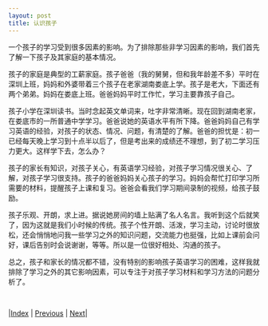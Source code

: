 ```yaml
---
layout: post
title: 认识孩子
---
```


一个孩子的学习受到很多因素的影响。为了排除那些非学习因素的影响，我们首先了解一下孩子及其家庭的基本情况。

孩子的家庭是典型的工薪家庭。孩子爸爸（我的舅舅，但和我年龄差不多）平时在深圳上班，妈妈和外婆带着三个孩子在老家湖南娄底上学。孩子是老大，下面还有两个弟弟。妈妈在娄底上班。爸爸妈妈平时工作忙，学习主要靠孩子自己。

孩子小学在深圳读书。当时念起英文单词来，吐字非常清晰。现在回到湖南老家，在娄底市的一所普通中学学习。爸爸说她的英语水平有所下降。爸爸妈妈自己有学习英语的经验，对孩子的状态、情况、问题，有清楚的了解。爸爸的担忧是：初一已经每天晚上学习到十点半以后了，但是考出来的成绩还不理想，到了初二学习压力更大。这样学下去，怎么办？

孩子的家长有知识，对孩子关心，有英语学习经验，对孩子学习情况很关心、了解，对孩子学习很支持。孩子的爸爸妈妈关心孩子的学习。妈妈会帮忙打印学习所需要的材料，提醒孩子上课和复习。爸爸会看我们学习期间录制的视频，给孩子鼓励。

孩子乐观、开朗，求上进。据说她房间的墙上贴满了名人名言。我听到这个后就笑了，因为这就是我们小时候的传统。孩子个性开朗、活泼，学习主动，讨论时很放松，还会悄悄地问我一些学习之外的知识问题，交流能力也挺强，比如上课前会问好，课后告别时会说谢谢，等等。所以是一位很好相处、沟通的孩子。

总之，孩子和家长的情况都不错，没有特别的影响孩子英语学习的困难，这样我就排除了学习之外的其它影响因素，可以专注于对孩子学习材料和学习方法的问题分析了。

<br/>

|[Index](./) | [Previous](1-0-problem) | [Next](1-6-analysis)|